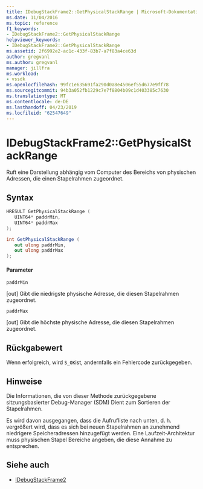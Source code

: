 ```yaml
---
title: IDebugStackFrame2::GetPhysicalStackRange | Microsoft-Dokumentation
ms.date: 11/04/2016
ms.topic: reference
f1_keywords:
- IDebugStackFrame2::GetPhysicalStackRange
helpviewer_keywords:
- IDebugStackFrame2::GetPhysicalStackRange
ms.assetid: 2f6992e2-ac1c-433f-83b7-a7f83a4ce63d
author: gregvanl
ms.author: gregvanl
manager: jillfra
ms.workload:
- vssdk
ms.openlocfilehash: 99fc1e635691fa290d0a8e4506ef55d677e9ff78
ms.sourcegitcommit: 94b3a052fb1229c7e7f8804b09c1d403385c7630
ms.translationtype: MT
ms.contentlocale: de-DE
ms.lasthandoff: 04/23/2019
ms.locfileid: "62547649"
---
```

# <a name="idebugstackframe2getphysicalstackrange"></a>IDebugStackFrame2::GetPhysicalStackRange
Ruft eine Darstellung abhängig vom Computer des Bereichs von physischen Adressen, die einen Stapelrahmen zugeordnet.

## <a name="syntax"></a>Syntax

```cpp
HRESULT GetPhysicalStackRange ( 
   UINT64* paddrMin,
   UINT64* paddrMax
);
```

```csharp
int GetPhysicalStackRange ( 
   out ulong paddrMin,
   out ulong paddrMax
);
```

#### <a name="parameters"></a>Parameter
 `paddrMin`

 [out] Gibt die niedrigste physische Adresse, die diesen Stapelrahmen zugeordnet.

 `paddrMax`

 [out] Gibt die höchste physische Adresse, die diesen Stapelrahmen zugeordnet.

## <a name="return-value"></a>Rückgabewert
 Wenn erfolgreich, wird `S_OK`ist, andernfalls ein Fehlercode zurückgegeben.

## <a name="remarks"></a>Hinweise
 Die Informationen, die von dieser Methode zurückgegebene sitzungsbasierter Debug-Manager (SDM) Dient zum Sortieren der Stapelrahmen.

 Es wird davon ausgegangen, dass die Aufrufliste nach unten, d. h. vergrößert wird, dass es sich bei neuen Stapelrahmen an zunehmend niedrigere Speicheradressen hinzugefügt werden. Eine Laufzeit-Architektur muss physischen Stapel Bereiche angeben, die diese Annahme zu entsprechen.

## <a name="see-also"></a>Siehe auch
- [IDebugStackFrame2](../../../extensibility/debugger/reference/idebugstackframe2.md)